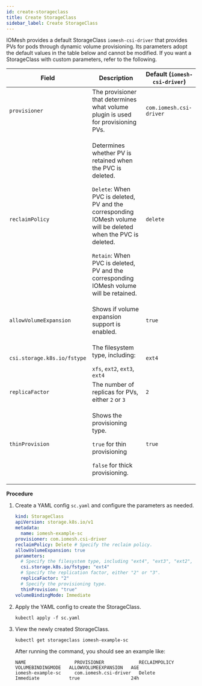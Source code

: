 ```yaml
---
id: create-storageclass
title: Create StorageClass
sidebar_label: Create StorageClass
---
```


IOMesh provides a default StorageClass `iomesh-csi-driver` that provides PVs for pods through dynamic volume provisioning. Its parameters adopt the default values in the table below and cannot be modified. If you want a StorageClass with custom parameters, refer to the following.

| Field |Description|Default (`iomesh-csi-driver`)|
|---|---|---|
|`provisioner`| The provisioner that determines what volume plugin is used for provisioning PVs. |`com.iomesh.csi-driver`|
|`reclaimPolicy`|<p>Determines whether PV is retained when the PVC is deleted.</p><p>`Delete`: When PVC is deleted, PV and the corresponding IOMesh volume will be deleted when the PVC is deleted. <p>`Retain`: When PVC is deleted, PV and the corresponding IOMesh volume will be retained.|`delete`|
|`allowVolumeExpansion`|Shows if volume expansion support is enabled.| `true`|
|`csi.storage.k8s.io/fstype`|<p>The filesystem type, including:</P>`xfs`, `ext2`, `ext3`, `ext4`|`ext4`|
|`replicaFactor` | The number of replicas for PVs, either `2` or `3`|`2`|   
| `thinProvision` |<p>Shows the provisioning type.</p><p>`true` for thin provisioning</p><p>`false` for thick provisioning.</p>|`true`|


**Procedure**

1. Create a YAML config `sc.yaml` and configure the parameters as needed.

    ```yaml
    kind: StorageClass
    apiVersion: storage.k8s.io/v1
    metadata:
      name: iomesh-example-sc 
    provisioner: com.iomesh.csi-driver 
    reclaimPolicy: Delete # Specify the reclaim policy.
    allowVolumeExpansion: true 
    parameters:
      # Specify the filesystem type, including "ext4", "ext3", "ext2", and "xfs".
      csi.storage.k8s.io/fstype: "ext4"
      # Specify the replication factor, either "2" or "3".
      replicaFactor: "2"
      # Specify the provisioning type.
      thinProvision: "true"
    volumeBindingMode: Immediate
    ```

2. Apply the YAML config to create the StorageClass.

    ```
    kubectl apply -f sc.yaml 
    ```

3. View the newly created StorageClass. 

    ```
    kubectl get storageclass iomesh-example-sc
    ```
   After running the command, you should see an example like:
    ```output
    NAME                  PROVISIONER             RECLAIMPOLICY   VOLUMEBINDINGMODE   ALLOWVOLUMEEXPANSION   AGE
    iomesh-example-sc     com.iomesh.csi-driver   Delete          Immediate           true                   24h
    ```
